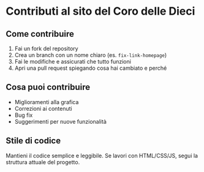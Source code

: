 # Contributi al sito del Coro delle Dieci

## Come contribuire
1. Fai un fork del repository
2. Crea un branch con un nome chiaro (es. `fix-link-homepage`)
3. Fai le modifiche e assicurati che tutto funzioni
4. Apri una pull request spiegando cosa hai cambiato e perché

## Cosa puoi contribuire
- Miglioramenti alla grafica
- Correzioni ai contenuti
- Bug fix
- Suggerimenti per nuove funzionalità

## Stile di codice
Mantieni il codice semplice e leggibile.
Se lavori con HTML/CSS/JS, segui la struttura attuale del progetto.
